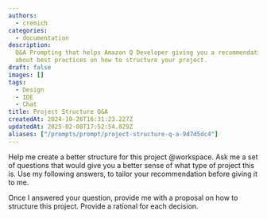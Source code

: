 ```yaml
---
authors:
  - cremich
categories:
  - documentation
description:
  Q&A Prompting that helps Amazon Q Developer giving you a recommendation
  about best practices on how to structure your project.
draft: false
images: []
tags:
  - Design
  - IDE
  - Chat
title: Project Structure Q&A
createdAt: 2024-10-26T16:31:23.227Z
updatedAt: 2025-02-08T17:52:54.829Z
aliases: ["/prompts/prompt/project-structure-q-a-9d7d5dc4"]
---
```


Help me create a better structure for this project @workspace.
Ask me a set of questions that would give you a better sense of what type of project this is.
Use my following answers, to tailor your recommendation before giving it to me.

Once I answered your question, provide me with a proposal on how to structure this project.
Provide a rational for each decision.
